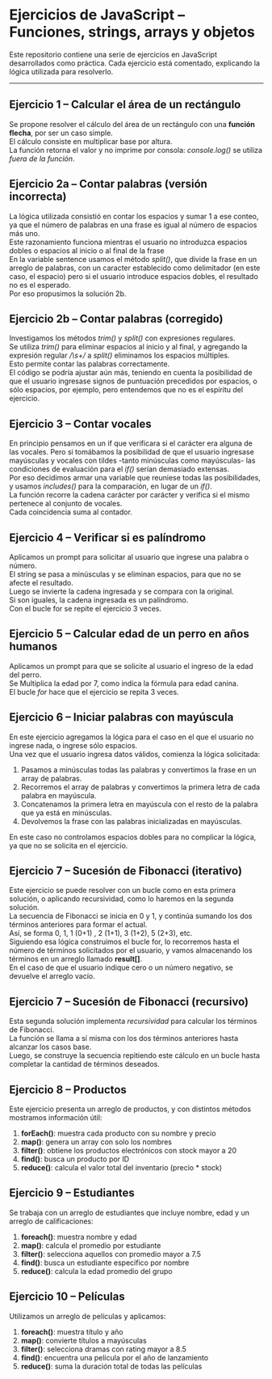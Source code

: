 # Ejercicios de JavaScript – Funciones, strings, arrays y objetos

Este repositorio contiene una serie de ejercicios en JavaScript desarrollados como práctica. Cada ejercicio está comentado, explicando la lógica utilizada para resolverlo.

---

## Ejercicio 1 – Calcular el área de un rectángulo
Se propone resolver el cálculo del área de un rectángulo con una **función flecha**, por ser un caso simple.  
El cálculo consiste en multiplicar base por altura.  
La función retorna el valor y no imprime por consola: *console.log()* se utiliza *fuera de la función*.


## Ejercicio 2a – Contar palabras (versión incorrecta)
La lógica utilizada consistió en contar los espacios y sumar 1 a ese conteo, ya que el número de palabras en una frase es igual al número de espacios más uno.  
Este razonamiento funciona mientras el usuario no introduzca espacios dobles o espacios al inicio o al final de la frase  
En la variable sentence usamos el método *split()*, que divide la frase en un arreglo de palabras, con un caracter establecido como delimitador (en este caso, el espacio) pero si el usuario introduce espacios dobles, el resultado no es el esperado.  
Por eso propusimos la solución 2b.


## Ejercicio 2b – Contar palabras (corregido)
Investigamos los métodos *trim()* y *split()* con expresiones regulares.  
Se utiliza *trim()* para eliminar espacios al inicio y al final, y agregando la expresión regular */\s+/* a *split()* eliminamos los espacios múltiples.  
Esto permite contar las palabras correctamente.  
El código se podría ajustar aún más, teniendo en cuenta la posibilidad de que el usuario ingresase signos de puntuación precedidos por espacios, o sólo espacios, por ejemplo, pero entendemos que no es el espíritu del ejercicio.


## Ejercicio 3 – Contar vocales
En principio pensamos en un if que verificara si el carácter era alguna de las vocales. Pero si tomábamos la posibilidad de que el usuario ingresase mayúsculas y vocales con tildes -tanto minúsculas como mayúsculas- las condiciones de evaluación para el *if()* serían demasiado extensas.  
Por eso decidimos armar una variable que reuniese todas las posibilidades, y usamos *includes()* para la comparación, en lugar de un *if()*.  
La función recorre la cadena carácter por carácter y verifica si el mismo pertenece al conjunto de vocales.  
Cada coincidencia suma al contador.


## Ejercicio 4 – Verificar si es palíndromo
Aplicamos un prompt para solicitar al usuario que ingrese una palabra o número.  
El string se pasa a minúsculas y se eliminan espacios, para que no se afecte el resultado.   
Luego se invierte la cadena ingresada y se compara con la original.  
Si son iguales, la cadena ingresada es un palíndromo.  
Con el bucle for se repite el ejercicio 3 veces.


##  Ejercicio 5 – Calcular edad de un perro en años humanos
 Aplicamos un prompt para que se solicite al usuario el ingreso de la edad del perro.  
 Se Multiplica la edad por 7, como indica la fórmula para edad canina.  
 El bucle *for* hace que el ejercicio se repita 3 veces.


## Ejercicio 6 – Iniciar palabras con mayúscula
 En este ejercicio agregamos la lógica para el caso en el que el usuario no ingrese nada, o ingrese sólo espacios.   
 Una vez que el usuario ingresa datos válidos, comienza la lógica solicitada: 

 1. Pasamos a minúsculas todas las palabras y convertimos la frase en un array de palabras.
 2. Recorremos el array de palabras y convertimos la primera letra de cada palabra en mayúscula.
 3. Concatenamos la primera letra en mayúscula con el resto de la palabra que ya está en minúsculas. 
 3. Devolvemos la frase con las palabras inicializadas en mayúsculas.

 En este caso no controlamos espacios dobles para no complicar la lógica, ya que no se solicita en el ejercicio.


## Ejercicio 7 – Sucesión de Fibonacci (iterativo)
 Este ejercicio se puede resolver con un bucle como en esta primera solución, o aplicando recursividad, como lo haremos en la segunda solución.   
 La secuencia de Fibonacci se inicia en 0 y 1, y continúa sumando los dos términos anteriores para formar el actual.  
 Así,  se forma 0, 1, 1 (0+1) , 2 (1+1), 3 (1+2), 5 (2+3), etc.  
 Siguiendo esa lógica construimos el bucle for, lo recorremos hasta el número de términos solicitados por el usuario, y vamos almacenando los términos en un arreglo llamado **result[]**.   
 En el caso de que el usuario indique cero o un número negativo, se devuelve el arreglo vacío.


## Ejercicio 7 – Sucesión de Fibonacci (recursivo)
 Esta segunda solución implementa *recursividad* para calcular los términos de Fibonacci.   
 La función se llama a sí misma con los dos términos anteriores hasta alcanzar los casos base.   
 Luego, se construye la secuencia repitiendo este cálculo en un bucle hasta completar la cantidad de términos deseados.


## Ejercicio 8 – Productos
 Este ejercicio presenta un arreglo de productos, y con distintos métodos mostramos información útil:
 1. **forEach()**: muestra cada producto con su nombre y precio
 2. **map()**: genera un array con solo los nombres
 3. **filter()**: obtiene los productos electrónicos con stock mayor a 20
 4. **find()**: busca un producto por ID
 5. **reduce()**: calcula el valor total del inventario (precio * stock)


## Ejercicio 9 – Estudiantes
 Se trabaja con un arreglo de estudiantes que incluye nombre, edad y un arreglo de calificaciones:
 1. **foreach()**: muestra nombre y edad
 2. **map()**: calcula el promedio por estudiante
 3. **filter()**: selecciona aquellos con promedio mayor a 7.5
 4. **find()**: busca un estudiante específico por nombre
 5. **reduce()**: calcula la edad promedio del grupo


## Ejercicio 10 – Películas
 Utilizamos un arreglo de películas y aplicamos:
 1. **foreach()**: muestra título y año
 2. **map()**: convierte títulos a mayúsculas
 3. **filter()**: selecciona dramas con rating mayor a 8.5
 4. **find()**: encuentra una película por el año de lanzamiento
 5. **reduce()**: suma la duración total de todas las películas
